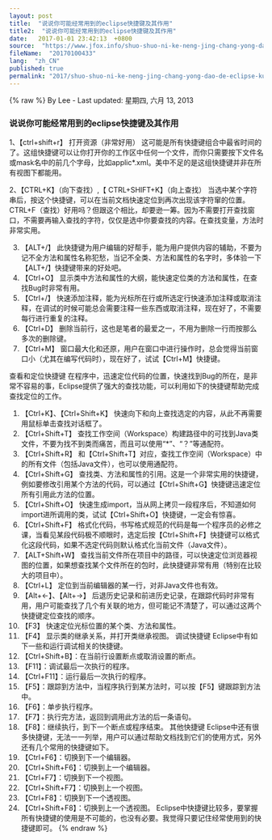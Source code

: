 ```yaml
---
layout: post
title:  "说说你可能经常用到的eclipse快捷键及其作用"
title2:  "说说你可能经常用到的eclipse快捷键及其作用"
date:   2017-01-01 23:42:13  +0800
source:  "https://www.jfox.info/shuo-shuo-ni-ke-neng-jing-chang-yong-dao-de-eclipse-kuai-jie-jian-ji-qi-zuo-yong.html"
fileName:  "20170100433"
lang:  "zh_CN"
published: true
permalink: "2017/shuo-shuo-ni-ke-neng-jing-chang-yong-dao-de-eclipse-kuai-jie-jian-ji-qi-zuo-yong.html"
---
```

{% raw %}
By Lee - Last updated: 星期四, 六月 13, 2013

### 说说你可能经常用到的eclipse快捷键及其作用

 1、【ctrl+shift+r】 打开资源（非常好用）
这可能是所有快捷键组合中最省时间的了。这组快捷键可以让你打开你的工作区中任何一个文件，而你只需要按下文件名或mask名中的前几个字母，比如applic*.xml。美中不足的是这组快捷键并非在所有视图下都能用。

2、【CTRL+K】（向下查找）,【 CTRL+SHIFT+K】（向上查找）
当选中某个字符串后，按这个快捷键，可以在当前文档快速定位到再次出现该字符窜的位置。CTRL+F（查找）好用吗？但跟这个相比，却要逊一筹。因为不需要打开查找窗口，不需要再输入查找的字符，仅仅是选中你要查找的内容。在查找变量，方法时非常实用。

3. 【ALT+/】
此快捷键为用户编辑的好帮手，能为用户提供内容的辅助，不要为记不全方法和属性名称犯愁，当记不全类、方法和属性的名字时，多体验一下【ALT+/】快捷键带来的好处吧。
4. 【Ctrl+O】
显示类中方法和属性的大纲，能快速定位类的方法和属性，在查找Bug时非常有用。
5. 【Ctrl+/】
快速添加注释，能为光标所在行或所选定行快速添加注释或取消注释，在调试的时候可能总会需要注释一些东西或取消注释，现在好了，不需要每行进行重复的注释。
6. 【Ctrl+D】
删除当前行，这也是笔者的最爱之一，不用为删除一行而按那么多次的删除键。
7. 【Ctrl+M】
窗口最大化和还原，用户在窗口中进行操作时，总会觉得当前窗口小（尤其在编写代码时），现在好了，试试【Ctrl+M】快捷键。

查看和定位快捷键
在程序中，迅速定位代码的位置，快速找到Bug的所在，是非常不容易的事，Eclipse提供了强大的查找功能，可以利用如下的快捷键帮助完成查找定位的工作。
1. 【Ctrl+K】、【Ctrl+Shift+K】
快速向下和向上查找选定的内容，从此不再需要用鼠标单击查找对话框了。
2. 【Ctrl+Shift+T】
查找工作空间（Workspace）构建路径中的可找到Java类文件，不要为找不到类而痛苦，而且可以使用“*”、“？”等通配符。
3. 【Ctrl+Shift+R】
和【Ctrl+Shift+T】对应，查找工作空间（Workspace）中的所有文件（包括Java文件），也可以使用通配符。
4. 【Ctrl+Shift+G】
查找类、方法和属性的引用。这是一个非常实用的快捷键，例如要修改引用某个方法的代码，可以通过【Ctrl+Shift+G】快捷键迅速定位所有引用此方法的位置。
5. 【Ctrl+Shift+O】
快速生成import，当从网上拷贝一段程序后，不知道如何import进所调用的类，试试【Ctrl+Shift+O】快捷键，一定会有惊喜。
6. 【Ctrl+Shift+F】
格式化代码，书写格式规范的代码是每一个程序员的必修之课，当看见某段代码极不顺眼时，选定后按【Ctrl+Shift+F】快捷键可以格式化这段代码，如果不选定代码则默认格式化当前文件（Java文件）。
7. 【ALT+Shift+W】
查找当前文件所在项目中的路径，可以快速定位浏览器视图的位置，如果想查找某个文件所在的包时，此快捷键非常有用（特别在比较大的项目中）。
8. 【Ctrl+L】
定位到当前编辑器的某一行，对非Java文件也有效。
9. 【Alt+←】、【Alt+→】
后退历史记录和前进历史记录，在跟踪代码时非常有用，用户可能查找了几个有关联的地方，但可能记不清楚了，可以通过这两个快捷键定位查找的顺序。
10. 【F3】
快速定位光标位置的某个类、方法和属性。
11. 【F4】
显示类的继承关系，并打开类继承视图。
调试快捷键
Eclipse中有如下一些和运行调试相关的快捷键。
1. 【Ctrl+Shift+B】：在当前行设置断点或取消设置的断点。
2. 【F11】：调试最后一次执行的程序。
3. 【Ctrl+F11】：运行最后一次执行的程序。
4. 【F5】：跟踪到方法中，当程序执行到某方法时，可以按【F5】键跟踪到方法中。
5. 【F6】：单步执行程序。
6. 【F7】：执行完方法，返回到调用此方法的后一条语句。
7. 【F8】：继续执行，到下一个断点或程序结束。
其他快捷键
Eclipse中还有很多快捷键，无法一一列举，用户可以通过帮助文档找到它们的使用方式，另外还有几个常用的快捷键如下。
1. 【Ctrl+F6】：切换到下一个编辑器。
2. 【Ctrl+Shift+F6】：切换到上一个编辑器。
3. 【Ctrl+F7】：切换到下一个视图。
4. 【Ctrl+Shift+F7】：切换到上一个视图。
5. 【Ctrl+F8】：切换到下一个透视图。
6. 【Ctrl+Shift+F8】：切换到上一个透视图。
Eclipse中快捷键比较多，要掌握所有快捷键的使用是不可能的，也没有必要。我觉得只要记住经常使用到的快捷键即可。
{% endraw %}